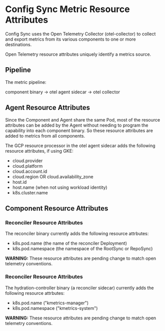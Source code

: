 # Config Sync Metric Resource Attributes

Config Sync uses the Open Telemetry Collector (otel-collector) to collect and
export metrics from its various components to one or more destinations. 

Open Telemetry resource attributes uniquely identify a metrics source. 

## Pipeline

The metric pipeline:

component binary -> otel agent sidecar -> otel collector

## Agent Resource Attributes

Since the Component and Agent share the same Pod, most of the resource
attributes can be added by the Agent without needing to program the capability
into each component binary. So these resource attributes are added to metrics
from all components.

The GCP resource processor in the otel agent sidecar adds the following
resource attributes, if using GKE:

- cloud.provider
- cloud.platform
- cloud.account.id
- cloud.region OR cloud.availability_zone
- host.id
- host.name (when not using workload identity)
- k8s.cluster.name

## Component Resource Attributes

### Reconciler Resource Attributes

The reconciler binary currently adds the following resource attrbutes:

- k8s.pod.name (the name of the reconciler Deployment)
- k8s.pod.namespace (the namespace of the RootSync or RepoSync)

**WARNING:** These resource attributes are pending change to match open
telemetry conventions.

### Reconciler Resource Attributes

The hydration-controller binary (a reconciler sidecar) currently adds the
following resource attrbutes:

- k8s.pod.name ("kmetrics-manager")
- k8s.pod.namespace ("kmetrics-system")

**WARNING:** These resource attributes are pending change to match open
telemetry conventions.
